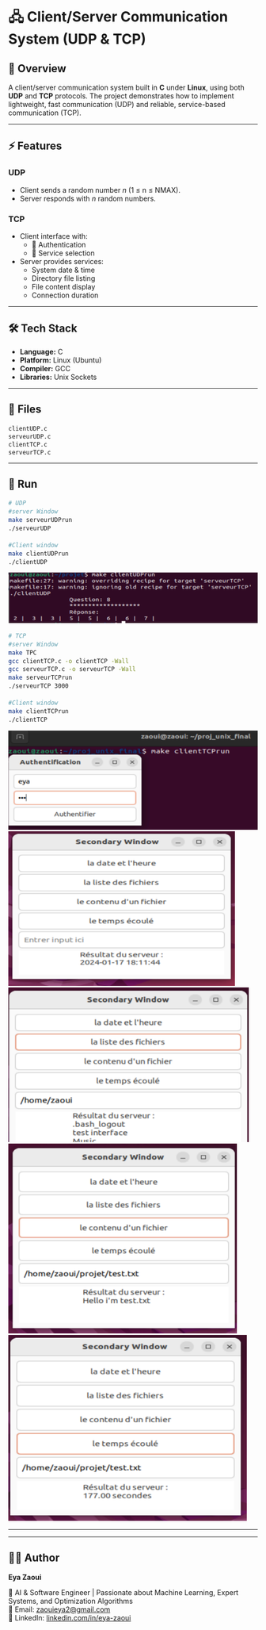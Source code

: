 # 🖧 Client/Server Communication System (UDP & TCP)

## 📌 Overview
A client/server communication system built in **C** under **Linux**, using both **UDP** and **TCP** protocols. The project demonstrates how to implement lightweight, fast communication (UDP) and reliable, service-based communication (TCP).

---

## ⚡ Features
### UDP
- Client sends a random number *n* (1 ≤ n ≤ NMAX).
- Server responds with *n* random numbers.

### TCP
- Client interface with:
  - 🔑 Authentication
  - 📜 Service selection
- Server provides services:
  - System date & time
  - Directory file listing
  - File content display
  - Connection duration

---

## 🛠️ Tech Stack
- **Language:** C
- **Platform:** Linux (Ubuntu)
- **Compiler:** GCC
- **Libraries:** Unix Sockets

---

## 📂 Files
```
clientUDP.c
serveurUDP.c
clientTCP.c
serveurTCP.c
```

---

## 🚀 Run
```bash
# UDP
#server Window
make serveurUDPrun
./serveurUDP

#Client window
make clientUDPrun
./clientUDP
```
  ![Main Input Window](screenshots/UDP_2.png)



```bash
# TCP
#server Window
make TPC
gcc clientTCP.c -o clientTCP -Wall
gcc serveurTCP.c -o serveurTCP -Wall
make serveurTCPrun
./serveurTCP 3000

#Client window
make clientTCPrun
./clientTCP
```
  
  ![Main Input Window](screenshots/authentification.png)
  ![Main Input Window](screenshots/date_time.png)
  ![Main Input Window](screenshots/files.png)
  ![Main Input Window](screenshots/file_content.png)
  ![Main Input Window](screenshots/Connection_duration.png)





---

---

## 👩‍💻 Author
**Eya Zaoui**  

💼 AI & Software Engineer | Passionate about Machine Learning, Expert Systems, and Optimization Algorithms  
📧 Email: [zaouieya2@gmail.com](mailto:zaouieya2@gmail.com)  
🔗 LinkedIn: [linkedin.com/in/eya-zaoui](https://www.linkedin.com/in/eya-zaoui) 
